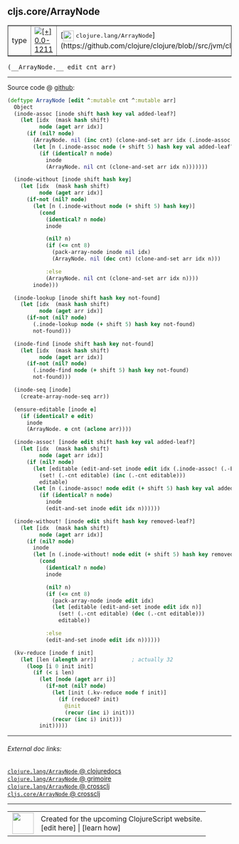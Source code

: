 ## cljs.core/ArrayNode



 <table border="1">
<tr>
<td>type</td>
<td><a href="https://github.com/cljsinfo/cljs-api-docs/tree/0.0-1211"><img valign="middle" alt="[+] 0.0-1211" title="Added in 0.0-1211" src="https://img.shields.io/badge/+-0.0--1211-lightgrey.svg"></a> </td>
<td>
[<img height="24px" valign="middle" src="http://i.imgur.com/1GjPKvB.png"> <samp>clojure.lang/ArrayNode</samp>](https://github.com/clojure/clojure/blob//src/jvm/clojure/lang/PersistentHashMap.java)
</td>
</tr>
</table>


 <samp>
(__ArrayNode.__ edit cnt arr)<br>
</samp>

---







Source code @ [github](https://github.com/clojure/clojurescript/blob/r2511/src/cljs/cljs/core.cljs#L5779-L5874):

```clj
(deftype ArrayNode [edit ^:mutable cnt ^:mutable arr]
  Object
  (inode-assoc [inode shift hash key val added-leaf?]
    (let [idx  (mask hash shift)
          node (aget arr idx)]
      (if (nil? node)
        (ArrayNode. nil (inc cnt) (clone-and-set arr idx (.inode-assoc (.-EMPTY BitmapIndexedNode) (+ shift 5) hash key val added-leaf?)))
        (let [n (.inode-assoc node (+ shift 5) hash key val added-leaf?)]
          (if (identical? n node)
            inode
            (ArrayNode. nil cnt (clone-and-set arr idx n)))))))

  (inode-without [inode shift hash key]
    (let [idx  (mask hash shift)
          node (aget arr idx)]
      (if-not (nil? node)
        (let [n (.inode-without node (+ shift 5) hash key)]
          (cond
            (identical? n node)
            inode

            (nil? n)
            (if (<= cnt 8)
              (pack-array-node inode nil idx)
              (ArrayNode. nil (dec cnt) (clone-and-set arr idx n)))

            :else
            (ArrayNode. nil cnt (clone-and-set arr idx n))))
        inode)))

  (inode-lookup [inode shift hash key not-found]
    (let [idx  (mask hash shift)
          node (aget arr idx)]
      (if-not (nil? node)
        (.inode-lookup node (+ shift 5) hash key not-found)
        not-found)))

  (inode-find [inode shift hash key not-found]
    (let [idx  (mask hash shift)
          node (aget arr idx)]
      (if-not (nil? node)
        (.inode-find node (+ shift 5) hash key not-found)
        not-found)))

  (inode-seq [inode]
    (create-array-node-seq arr))

  (ensure-editable [inode e]
    (if (identical? e edit)
      inode
      (ArrayNode. e cnt (aclone arr))))

  (inode-assoc! [inode edit shift hash key val added-leaf?]
    (let [idx  (mask hash shift)
          node (aget arr idx)]
      (if (nil? node)
        (let [editable (edit-and-set inode edit idx (.inode-assoc! (.-EMPTY BitmapIndexedNode) edit (+ shift 5) hash key val added-leaf?))]
          (set! (.-cnt editable) (inc (.-cnt editable)))
          editable)
        (let [n (.inode-assoc! node edit (+ shift 5) hash key val added-leaf?)]
          (if (identical? n node)
            inode
            (edit-and-set inode edit idx n))))))

  (inode-without! [inode edit shift hash key removed-leaf?]
    (let [idx  (mask hash shift)
          node (aget arr idx)]
      (if (nil? node)
        inode
        (let [n (.inode-without! node edit (+ shift 5) hash key removed-leaf?)]
          (cond
            (identical? n node)
            inode

            (nil? n)
            (if (<= cnt 8)
              (pack-array-node inode edit idx)
              (let [editable (edit-and-set inode edit idx n)]
                (set! (.-cnt editable) (dec (.-cnt editable)))
                editable))

            :else
            (edit-and-set inode edit idx n))))))

  (kv-reduce [inode f init]
    (let [len (alength arr)]           ; actually 32
      (loop [i 0 init init]
        (if (< i len)
          (let [node (aget arr i)]
            (if-not (nil? node)
              (let [init (.kv-reduce node f init)]
                (if (reduced? init)
                  @init
                  (recur (inc i) init)))
              (recur (inc i) init)))
          init)))))
```

<!--
Repo - tag - source tree - lines:

 <pre>
clojurescript @ r2511
└── src
    └── cljs
        └── cljs
            └── <ins>[core.cljs:5779-5874](https://github.com/clojure/clojurescript/blob/r2511/src/cljs/cljs/core.cljs#L5779-L5874)</ins>
</pre>

-->

---



###### External doc links:

[`clojure.lang/ArrayNode` @ clojuredocs](http://clojuredocs.org/clojure.lang/ArrayNode)<br>
[`clojure.lang/ArrayNode` @ grimoire](http://conj.io/store/v1/org.clojure/clojure/1.7.0-beta3/clj/clojure.lang/ArrayNode/)<br>
[`clojure.lang/ArrayNode` @ crossclj](http://crossclj.info/fun/clojure.lang/ArrayNode.html)<br>
[`cljs.core/ArrayNode` @ crossclj](http://crossclj.info/fun/cljs.core.cljs/ArrayNode.html)<br>

---

 <table>
<tr><td>
<img valign="middle" align="right" width="48px" src="http://i.imgur.com/Hi20huC.png">
</td><td>
Created for the upcoming ClojureScript website.<br>
[edit here] | [learn how]
</td></tr></table>

[edit here]:https://github.com/cljsinfo/cljs-api-docs/blob/master/cljsdoc/cljs.core_ArrayNode.cljsdoc
[learn how]:https://github.com/cljsinfo/cljs-api-docs/wiki/cljsdoc-files

<!--

This information was too distracting to show to readers, but I'll leave it
commented here since it is helpful to:

- pretty-print the data used to generate this document
- and show how to retrieve that data



The API data for this symbol:

```clj
{:ns "cljs.core",
 :name "ArrayNode",
 :signature ["[edit cnt arr]"],
 :history [["+" "0.0-1211"]],
 :type "type",
 :full-name-encode "cljs.core_ArrayNode",
 :source {:code "(deftype ArrayNode [edit ^:mutable cnt ^:mutable arr]\n  Object\n  (inode-assoc [inode shift hash key val added-leaf?]\n    (let [idx  (mask hash shift)\n          node (aget arr idx)]\n      (if (nil? node)\n        (ArrayNode. nil (inc cnt) (clone-and-set arr idx (.inode-assoc (.-EMPTY BitmapIndexedNode) (+ shift 5) hash key val added-leaf?)))\n        (let [n (.inode-assoc node (+ shift 5) hash key val added-leaf?)]\n          (if (identical? n node)\n            inode\n            (ArrayNode. nil cnt (clone-and-set arr idx n)))))))\n\n  (inode-without [inode shift hash key]\n    (let [idx  (mask hash shift)\n          node (aget arr idx)]\n      (if-not (nil? node)\n        (let [n (.inode-without node (+ shift 5) hash key)]\n          (cond\n            (identical? n node)\n            inode\n\n            (nil? n)\n            (if (<= cnt 8)\n              (pack-array-node inode nil idx)\n              (ArrayNode. nil (dec cnt) (clone-and-set arr idx n)))\n\n            :else\n            (ArrayNode. nil cnt (clone-and-set arr idx n))))\n        inode)))\n\n  (inode-lookup [inode shift hash key not-found]\n    (let [idx  (mask hash shift)\n          node (aget arr idx)]\n      (if-not (nil? node)\n        (.inode-lookup node (+ shift 5) hash key not-found)\n        not-found)))\n\n  (inode-find [inode shift hash key not-found]\n    (let [idx  (mask hash shift)\n          node (aget arr idx)]\n      (if-not (nil? node)\n        (.inode-find node (+ shift 5) hash key not-found)\n        not-found)))\n\n  (inode-seq [inode]\n    (create-array-node-seq arr))\n\n  (ensure-editable [inode e]\n    (if (identical? e edit)\n      inode\n      (ArrayNode. e cnt (aclone arr))))\n\n  (inode-assoc! [inode edit shift hash key val added-leaf?]\n    (let [idx  (mask hash shift)\n          node (aget arr idx)]\n      (if (nil? node)\n        (let [editable (edit-and-set inode edit idx (.inode-assoc! (.-EMPTY BitmapIndexedNode) edit (+ shift 5) hash key val added-leaf?))]\n          (set! (.-cnt editable) (inc (.-cnt editable)))\n          editable)\n        (let [n (.inode-assoc! node edit (+ shift 5) hash key val added-leaf?)]\n          (if (identical? n node)\n            inode\n            (edit-and-set inode edit idx n))))))\n\n  (inode-without! [inode edit shift hash key removed-leaf?]\n    (let [idx  (mask hash shift)\n          node (aget arr idx)]\n      (if (nil? node)\n        inode\n        (let [n (.inode-without! node edit (+ shift 5) hash key removed-leaf?)]\n          (cond\n            (identical? n node)\n            inode\n\n            (nil? n)\n            (if (<= cnt 8)\n              (pack-array-node inode edit idx)\n              (let [editable (edit-and-set inode edit idx n)]\n                (set! (.-cnt editable) (dec (.-cnt editable)))\n                editable))\n\n            :else\n            (edit-and-set inode edit idx n))))))\n\n  (kv-reduce [inode f init]\n    (let [len (alength arr)]           ; actually 32\n      (loop [i 0 init init]\n        (if (< i len)\n          (let [node (aget arr i)]\n            (if-not (nil? node)\n              (let [init (.kv-reduce node f init)]\n                (if (reduced? init)\n                  @init\n                  (recur (inc i) init)))\n              (recur (inc i) init)))\n          init)))))",
          :title "Source code",
          :repo "clojurescript",
          :tag "r2511",
          :filename "src/cljs/cljs/core.cljs",
          :lines [5779 5874]},
 :full-name "cljs.core/ArrayNode",
 :clj-symbol "clojure.lang/ArrayNode"}

```

Retrieve the API data for this symbol:

```clj
;; from Clojure REPL
(require '[clojure.edn :as edn])
(-> (slurp "https://raw.githubusercontent.com/cljsinfo/cljs-api-docs/catalog/cljs-api.edn")
    (edn/read-string)
    (get-in [:symbols "cljs.core/ArrayNode"]))
```

-->
